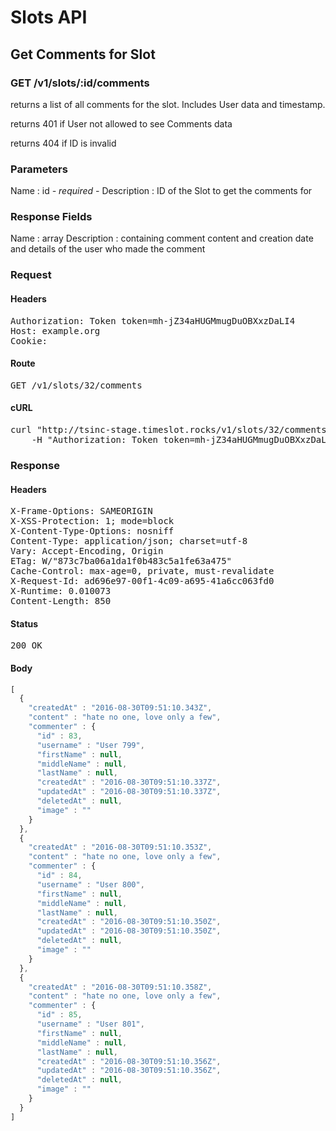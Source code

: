 # Slots API

## Get Comments for Slot

### GET /v1/slots/:id/comments

returns a list of all comments for the slot. Includes User data and timestamp.

returns 401 if User not allowed to see Comments data

returns 404 if ID is invalid

### Parameters

Name : id *- required -*
Description : ID of the Slot to get the comments for


### Response Fields

Name : array
Description : containing comment content and creation date and details of the user who made the comment

### Request

#### Headers

<pre>Authorization: Token token=mh-jZ34aHUGMmugDuOBXxzDaLI4
Host: example.org
Cookie: </pre>

#### Route

<pre>GET /v1/slots/32/comments</pre>

#### cURL

<pre class="request">curl &quot;http://tsinc-stage.timeslot.rocks/v1/slots/32/comments&quot; -X GET \
	-H &quot;Authorization: Token token=mh-jZ34aHUGMmugDuOBXxzDaLI4&quot;</pre>

### Response

#### Headers

<pre>X-Frame-Options: SAMEORIGIN
X-XSS-Protection: 1; mode=block
X-Content-Type-Options: nosniff
Content-Type: application/json; charset=utf-8
Vary: Accept-Encoding, Origin
ETag: W/&quot;873c7ba06a1da1f0b483c5a1fe63a475&quot;
Cache-Control: max-age=0, private, must-revalidate
X-Request-Id: ad696e97-00f1-4c09-a695-41a6cc063fd0
X-Runtime: 0.010073
Content-Length: 850</pre>

#### Status

<pre>200 OK</pre>

#### Body

```javascript
[
  {
    "createdAt" : "2016-08-30T09:51:10.343Z",
    "content" : "hate no one, love only a few",
    "commenter" : {
      "id" : 83,
      "username" : "User 799",
      "firstName" : null,
      "middleName" : null,
      "lastName" : null,
      "createdAt" : "2016-08-30T09:51:10.337Z",
      "updatedAt" : "2016-08-30T09:51:10.337Z",
      "deletedAt" : null,
      "image" : ""
    }
  },
  {
    "createdAt" : "2016-08-30T09:51:10.353Z",
    "content" : "hate no one, love only a few",
    "commenter" : {
      "id" : 84,
      "username" : "User 800",
      "firstName" : null,
      "middleName" : null,
      "lastName" : null,
      "createdAt" : "2016-08-30T09:51:10.350Z",
      "updatedAt" : "2016-08-30T09:51:10.350Z",
      "deletedAt" : null,
      "image" : ""
    }
  },
  {
    "createdAt" : "2016-08-30T09:51:10.358Z",
    "content" : "hate no one, love only a few",
    "commenter" : {
      "id" : 85,
      "username" : "User 801",
      "firstName" : null,
      "middleName" : null,
      "lastName" : null,
      "createdAt" : "2016-08-30T09:51:10.356Z",
      "updatedAt" : "2016-08-30T09:51:10.356Z",
      "deletedAt" : null,
      "image" : ""
    }
  }
]
```
